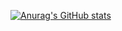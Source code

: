 [![Anurag's GitHub stats](https://github-readme-stats.vercel.app/api?username=LiuXianBang
)](https://github.com/anuraghazra/github-readme-stats)
